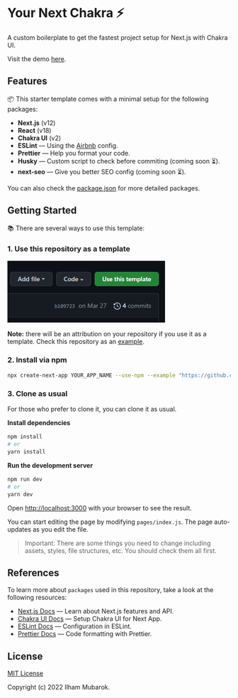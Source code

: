 # Your Next Chakra ⚡️

A custom boilerplate to get the fastest project setup for Next.js with Chakra UI.

Visit the demo [here](https://your-next-chakra.vercel.app).

## Features

📦 This starter template comes with a minimal setup for the following packages:

- **Next.js** (v12)
- **React** (v18)
- **Chakra UI** (v2)
- **ESLint** — Using the [Airbnb](https://github.com/airbnb/javascript) config.
- **Prettier** — Help you format your code.
- **Husky** — Custom script to check before commiting (coming soon ⏳).
- **next-seo** — Give you better SEO config (coming soon ⏳).

You can also check the [package.json](https://github.com/ilhambara/your-next-chakra/blob/main/package.json) for more detailed packages.

## Getting Started

📚 There are several ways to use this template:

### 1. Use this repository as a template

![Use as template](/public/use-this-template.png)

**Note:** there will be an attribution on your repository if you use it as a template. Check this repository as an [example](https://github.com/ilhambara/slice-ui-zeitplan).

### 2. Install via npm

```bash
npx create-next-app YOUR_APP_NAME --use-npm --example "https://github.com/ilhambara/your-next-chakra"
```

### 3. Clone as usual

For those who prefer to clone it, you can clone it as usual.

**Install dependencies**

```bash
npm install
# or
yarn install
```

**Run the development server**

```bash
npm run dev
# or
yarn dev
```

Open [http://localhost:3000](http://localhost:3000) with your browser to see the result.

You can start editing the page by modifying `pages/index.js`. The page auto-updates as you edit the file.

> Important: There are some things you need to change including assets, styles, file structures, etc. You should check them all first.

## References

To learn more about `packages` used in this repository, take a look at the following resources:

- [Next.js Docs](https://nextjs.org/docs) — Learn about Next.js features and API.
- [Chakra UI Docs](https://chakra-ui.com/guides/getting-started/nextjs-guide) — Setup Chakra UI for Next App.
- [ESLint Docs](https://eslint.org/docs/user-guide/configuring/configuration-files) — Configuration in ESLint.
- [Prettier Docs](https://prettier.io/docs/en/index.html) — Code formatting with Prettier.

## License

[MIT License](https://github.com/ilhambara/your-next-chakra/blob/main/LICENSE)

Copyright (c) 2022 Ilham Mubarok.
